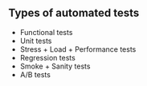 ## Types of automated tests

* Functional tests
* Unit tests
* Stress + Load + Performance tests
* Regression tests
* Smoke + Sanity tests
* A/B tests
